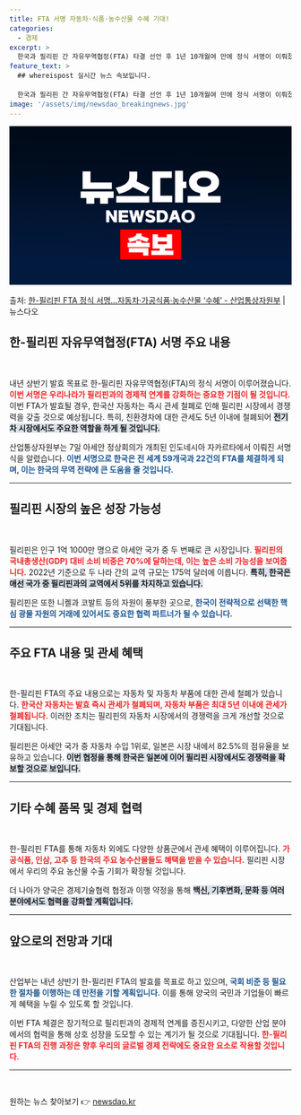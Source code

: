 ```yaml
---
title: FTA 서명 자동차·식품·농수산물 수혜 기대!
categories:
  - 경제
excerpt: >
  한국과 필리핀 간 자유무역협정(FTA) 타결 선언 후 1년 10개월여 만에 정식 서명이 이뤄졌다. FTA 발…
feature_text: >
  ## whereispost 실시간 뉴스 속보입니다.

  한국과 필리핀 간 자유무역협정(FTA) 타결 선언 후 1년 10개월여 만에 정식 서명이 이뤄졌다. FTA 발…
image: '/assets/img/newsdao_breakingnews.jpg'
---
```


![뉴스다오 속보](/assets/img/newsdao_breakingnews.jpg)

<p>출처: <a href="https://newsdao.kr/1871" rel="dofollow">한-필리핀 FTA 정식 서명…자동차·가공식품·농수산물 ‘수혜’ - 산업통상자원부</a> | 뉴스다오</p>

<h2 data-ke-size="size26">한-필리핀 자유무역협정(FTA) 서명 주요 내용</h2>

<p data-ke-size="size16">&nbsp;</p>

내년 상반기 발효 목표로 한-필리핀 자유무역협정(FTA)의 정식 서명이 이루어졌습니다. <b><span style="color: #ee2323;">이번 서명은 우리나라가 필리핀과의 경제적 연계를 강화하는 중요한 기점이 될 것입니다.</span></b> 이번 FTA가 발효될 경우, 한국산 자동차는 즉시 관세 철폐로 인해 필리핀 시장에서 경쟁력을 갖출 것으로 예상됩니다. 특히, 친환경차에 대한 관세도 5년 이내에 철폐되어 <b><span style="background-color: #21538527;">전기차 시장에서도 주요한 역할을 하게 될 것입니다.</span></b> 

산업통상자원부는 7일 아세안 정상회의가 개최된 인도네시아 자카르타에서 이뤄진 서명식을 알렸습니다. <b><span style="color: #1a5490;">이번 서명으로 한국은 전 세계 59개국과 22건의 FTA를 체결하게 되며, 이는 한국의 무역 전략에 큰 도움을 줄 것입니다.</span></b> 

<hr>

<h2 data-ke-size="size26">필리핀 시장의 높은 성장 가능성</h2>

<p data-ke-size="size16">&nbsp;</p>

필리핀은 인구 1억 1000만 명으로 아세안 국가 중 두 번째로 큰 시장입니다. <b><span style="color: #ee2323;">필리핀의 국내총생산(GDP) 대비 소비 비중은 70%에 달하는데, 이는 높은 소비 가능성을 보여줍니다.</span></b> 2022년 기준으로 두 나라 간의 교역 규모는 175억 달러에 이릅니다. <b><span style="background-color: #21538527;">특히, 한국은 애선 국가 중 필리핀과의 교역에서 5위를 차지하고 있습니다.</span></b>

필리핀은 또한 니켈과 코발트 등의 자원이 풍부한 곳으로, <b><span style="color: #1a5490;">한국이 전략적으로 선택한 핵심 광물 자원의 거래에 있어서도 중요한 협력 파트너가 될 수 있습니다.</span></b>

<hr>

<h2 data-ke-size="size26">주요 FTA 내용 및 관세 혜택</h2>

<p data-ke-size="size16">&nbsp;</p>

한-필리핀 FTA의 주요 내용으로는 자동차 및 자동차 부품에 대한 관세 철폐가 있습니다. <b><span style="color: #ee2323;">한국산 자동차는 발효 즉시 관세가 철폐되며, 자동차 부품은 최대 5년 이내에 관세가 철폐됩니다.</span></b> 이러한 조치는 필리핀의 자동차 시장에서의 경쟁력을 크게 개선할 것으로 기대됩니다. 

필리핀은 아세안 국가 중 자동차 수입 1위로, 일본은 시장 내에서 82.5%의 점유율을 보유하고 있습니다. <b><span style="background-color: #21538527;">이번 협정을 통해 한국은 일본에 이어 필리핀 시장에서도 경쟁력을 확보할 것으로 보입니다.</span></b>

<hr>

<h2 data-ke-size="size26">기타 수혜 품목 및 경제 협력</h2>

<p data-ke-size="size16">&nbsp;</p>

한-필리핀 FTA를 통해 자동차 외에도 다양한 상품군에서 관세 혜택이 이루어집니다. <b><span style="color: #ee2323;">가공식품, 인삼, 고추 등 한국의 주요 농수산물들도 혜택을 받을 수 있습니다.</span></b> 필리핀 시장에서 우리의 주요 농산물 수출 기회가 확장될 것입니다. 

더 나아가 양국은 경제기술협력 협정과 이행 약정을 통해 <b><span style="background-color: #21538527;">백신, 기후변화, 문화 등 여러 분야에서도 협력을 강화할 계획입니다.</span></b>

<hr>

<h2 data-ke-size="size26">앞으로의 전망과 기대</h2>

<p data-ke-size="size16">&nbsp;</p>

산업부는 내년 상반기 한-필리핀 FTA의 발효를 목표로 하고 있으며, <b><span style="color: #1a5490;">국회 비준 등 필요한 절차를 이행하는 데 만전을 기할 계획입니다.</span></b> 이를 통해 양국의 국민과 기업들이 빠르게 혜택을 누릴 수 있도록 할 것입니다. 

이번 FTA 체결은 장기적으로 필리핀과의 경제적 연계를 증진시키고, 다양한 산업 분야에서의 협력을 통해 상호 성장을 도모할 수 있는 계기가 될 것으로 기대됩니다. <b><span style="color: #ee2323;">한-필리핀 FTA의 진행 과정은 향후 우리의 글로벌 경제 전략에도 중요한 요소로 작용할 것입니다.</span></b>

<hr>

<p data-ke-size="size16">&nbsp;</p> 

원하는 뉴스 찾아보기 👉 <a href="https://newsdao.kr" rel="dofollow">newsdao.kr</a>


